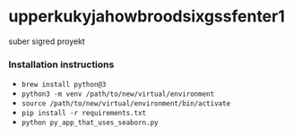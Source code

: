 # upperkukyjahowbroodsixgssfenter1
suber sigred proyekt

### Installation instructions
- `brew install python@3`
- `python3 -m venv /path/to/new/virtual/environment`
- `source /path/to/new/virtual/environment/bin/activate`
- `pip install -r requirements.txt`
- `python py_app_that_uses_seaborn.py`

